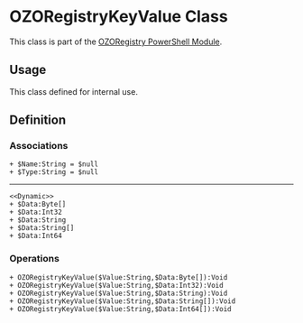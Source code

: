 # OZORegistryKeyValue Class
This class is part of the [OZORegistry PowerShell Module](../README.md).

## Usage
This class defined for internal use.

## Definition
### Associations
```
+ $Name:String = $null
+ $Type:String = $null
```
---
```
<<Dynamic>>
+ $Data:Byte[]
+ $Data:Int32
+ $Data:String
+ $Data:String[]
+ $Data:Int64
```
### Operations
```
+ OZORegistryKeyValue($Value:String,$Data:Byte[]):Void
+ OZORegistryKeyValue($Value:String,$Data:Int32):Void
+ OZORegistryKeyValue($Value:String,$Data:String):Void
+ OZORegistryKeyValue($Value:String,$Data:String[]):Void
+ OZORegistryKeyValue($Value:String,$Data:Int64[]):Void
```
